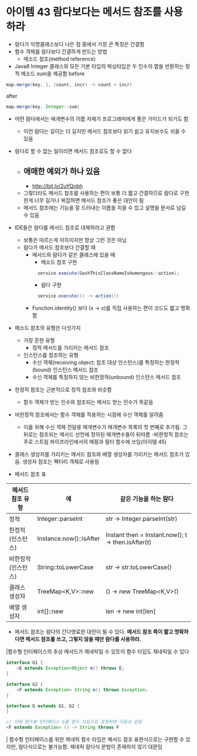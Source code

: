 # 아이템 43 람다보다는 메서드 참조를 사용하라
- 람다가 익명클래스보다 나은 점 중에서 가장 큰 특징은 간결함
- 함수 객체를 람다보다 간결하게 만드는 방법
    - 메소드 참조(method reference)
- Java8 Integer 클래스와 모든 기본 타입의 박싱타입은 두 인수의 합을 반환하는 정적 메소드 sum을 제공함
before
```java
map.merge(key, 1, (count, incr) -> count + incr)
```     
after
```java
map.merge(key, Integer::sum)
```    

- 어떤 람다에서는 매개변수의 이름 자체가 프로그래머에게 좋은 가이드가 되기도 함
    - 이런 람다는 길이는 더 길지만 메서드 참조보다 읽기 쉽고 유지보수도 쉬울 수 있음
- 람다로 할 수 없는 일이리면 메서드 참조로도 할 수 없다 
    - 애매한 예외가 하나 있음
        - 
        - http://bit.ly/2uYQnbh
    - 그렇더라도 메서드 참조를 사용하는 편이 보통 더 짧고 간결하므로 람다로 구현한게 너무 길거나 복잡하면 메서드 참조가 좋은 대안이 됨
    - 메서드 참조에는 기능을 잘 드러내는 이름을 지을 수 있고 설명을 문서로 남길 수 있음
- IDE들은 람다를 메서드 참조로 대체하라고 권함
    - 보통은 따르는게 이득이지만 항상 그런 것은 아님
    - 람다가 메서드 참조보다 간결할 때
        - 메서드와 람다가 같은 클래스에 있을 때
            - 메소드 참조 구현
            ```java
              service.execute(GoshThisClassNameIsHumongous::action);
            ```       
            - 람다 구현  
            ```java
              service.execute(() -> action())
            ```
        - Function.identity() 보다 (x -> x)를 직접 사용하는 편이 코드도 짧고 명확함
- 메소드 참조의 유형은 다섯가지
    - 가장 흔한 유형
        - 정적 메서드를 가리키는 메서드 참조
    - 인스턴스를 참조하는 유형
        - 수신 객체(receiving object; 참조 대상 인스턴스)를 특정하는 한정적(bound) 인스턴스 메서드 참조
        - 수신 객체를 특정하지 않는 비한정적(unbound) 인스턴스 메서드 참조
- 한정적 참조는 근본적으로 정적 참조와 비슷함
    - 함수 객체가 받는 인수와 참조되는 메서드 받는 인수가 똑같음
- 비한정적 참조에서는 함수 객체를 적용하는 시점에 수신 객체를 알려줌
    - 이를 위해 수신 객체 전달용 매개변수가 매개변수 목록의 첫 번째로 추가됨. 그 뒤로는 참조되는 메서드 선언에 정의된 매개변수들이 뒤따름
 -비한정적 참조는 주로 스트림 파이프라인에서의 매핑과 필터 함수에 쓰임(아이템 45)
- 클래스 생성자를 가리키는 메서드 참조와 배열 생성자를 가리키는 메서드 참조가 있음. 생성자 참조는 팩터리 객체로 사용됨  

- 메서드 참조 표

| 메서드 참조 유형   | 예                      | 같은 기능을 하는 람다                              |
|--------------------|-------------------------|----------------------------------------------------|
| 정적               | Integer::parseInt       | str -> Integer.parseInt(str)                       |
| 한정적(인스턴스)   | Instance.now()::isAfter | Instant then = Instant.now(); t -> then.isAfter(t) |
| 비한정적(인스턴스) | String::toLowerCase     | str -> str.toLowerCase()                           |
| 클래스 생성자      | TreeMap<K,V>::new       | () -> new TreeMap<K,V>()                           |
| 배열 생성자        | int[]::new              | len -> new int[len]                                |

- 메서드 참조는 람다의 간다명료한 대안이 될 수 있다. **메서드 참조 쪽이 짧고 명확하다면 메서드 참조를 쓰고, 그렇지 않을 때만 람다를 사용하라.**

|함수형 인터페이스의 추상 메서드가 제네릭일 수 있듯이 함수 타입도 제네릭일 수 있다
```java
interface G1 {
    <E extends Exception>Object m() throws E;
}

interface G2 {
    <F extends Exception> String m() throws Exception;
}

interface G extends G1, G2 {
}

// 이때 함수형 인터페이스 G를 함수 타입으로 표현하면 다음과 같음
<F extends Exception> () -> String throws F

```
| 함수형 인터페이스를 위한 제네릭 함수 타입은 메서드 참조 표현식으로는 구현할 수 있지만, 람다식으로는 불가능함. 제네릭 람다식 문법이 존재하지 않기 대문임

          
                
        